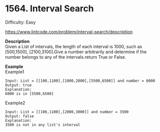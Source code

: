 # 1564. Interval Search

Difficulty: Easy

https://www.lintcode.com/problem/interval-search/description

**Description**  
Given a List of intervals, the length of each interval is 1000, such as [500,1500], [2100,3100].Give a number arbitrarily and determine if the number belongs to any of the intervals.return True or False.

**Example**  
Example1
```
Input: List = [[100,1100],[1000,2000],[5500,6500]] and number = 6000
Output: true
Explanation: 
6000 is in [5500,6500]
```
Example2
```
Input: List = [[100,1100],[2000,3000]] and number = 3500
Output: false
Explanation: 
3500 is not in any list's interval 
```
